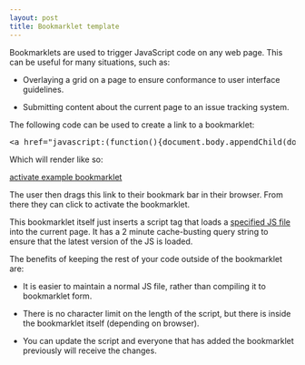```yaml
---
layout: post
title: Bookmarklet template
---
```


Bookmarklets are used to trigger JavaScript code on any web page. This can be useful for many situations, such as:

* Overlaying a grid on a page to ensure conformance to user interface guidelines.

* Submitting content about the current page to an issue tracking system.

The following code can be used to create a link to a bookmarklet:

<pre class="prettyprint">&lt;a href="javascript:(function(){document.body.appendChild(document.createElement('script')).src='http://blakebutcher.com/content/example-bookmarklet.js?'+Math.floor(new%20Date().getTime()/(2*60*1000));})();"&gt;activate example bookmarklet&lt;/a&gt;
</pre>

<script src="https://gist.github.com/2316513.js?file=bookmarklet-example-markup.html"></script>

Which will render like so:

<a class="btn" href="javascript:(function(){document.body.appendChild(document.createElement('script')).src='http://blakebutcher.com/content/example-bookmarklet.js?'+Math.floor(new%20Date().getTime()/(2*60*1000));})();">activate example bookmarklet</a>

The user then drags this link to their bookmark bar in their browser. From there they can click to activate the bookmarklet.

This bookmarklet itself just inserts a script tag that loads a <a href="http://blakebutcher.com/content/example-bookmarklet.js">specified JS file</a> into the current page. It has a 2 minute cache-busting query string to ensure that the latest version of the JS is loaded.

The benefits of keeping the rest of your code outside of the bookmarklet are:

* It is easier to maintain a normal JS file, rather than compiling it to bookmarklet form.

* There is no character limit on the length of the script, but there is inside the bookmarklet itself (depending on browser).

* You can update the script and everyone that has added the bookmarklet previously will receive the changes.